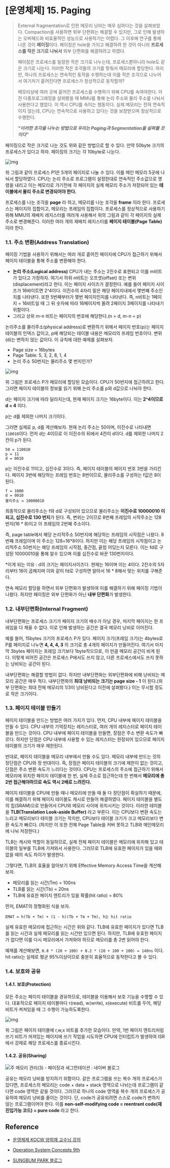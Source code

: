 

#  [운영체제] 15. Paging

> External fragmentation로 인한 메모리 낭비는 매우 심하다는 것을 살펴보았다. Compaction을 사용하면 외부 단편화는 해결할 수 있지만, 그로 인해 발생하는 오버헤드와 비효율적인 성능으로 사용하기는 어렵다. 그 이후에 연구를 통해 나온 것이 **페이징**이다. 페이징은 hole을 가지고 해결하려 한 것이 아니라 **프로세스를 작은 크기로 나눠서** 외부 단편화를 해결하려고 하였다.
>
> 페이징은 프로세스를 일정한 작은 크기로 나누는데, 프로세스뿐아니라 hole도 같은 크기로 나눈다. 이러한 작은 조각들의 크기를 맞춰서 메모리에 할당한다. 하지만, 하나의 프로세스는 연속적인 동작을 수행하는데 이를 작은 조각으로 나누어서 여기저기 흩어진다면 프로세스가 정상적으로 동작할까?
>
> 메모리상에 여러 곳에 흩어진 프로세스를 수행하기 위해 CPU를 속여야한다. 이전 다중프로그래밍을 살펴봤을 때 MMU를 통해 논리 주소와 물리 주소를 나눠서 사용한다고 했었다. 이 역시 CPU를 속이는 행동이다. 실제 메모리는 전혀 연속적이지 않는데, CPU는 연속적으로 사용하고 있다는 것을 보장받으며 정상적으로 수행한다.
>
> ***"이러한 조각을 나누는 방법으로 우리는 Paging과 Segmentation을 살펴볼 것이다"***



페이징으로 작은 크기로 나눈 것도 위와 같은 방법으로 할 수 있다. 만약 50byte 크기의 프로세스가 있다고 하자. 페이징의 크기는 각 10byte로 나눈다.

![img](https://user-images.githubusercontent.com/34755287/54821888-d9191700-4ce6-11e9-8b11-7af6fdbcbe06.png)

위 그림과 같이 프로세스 P1은 5개의 페이지로 나눌 수 있다. 이를 메인 메모리 5곳에 나눠서 할당하였다. CPU는 논리 주소로 프로그램이 설정한대로 연속적인 주소값으로 명령을 내리고 이는 메모리로 가기전에 각 페이지의 실제 메모리 주소가 저장되어 있는 **테이블에서 물리 주소로 변경되어야 한다.**

프로세스를 나눈 조각을 **page** 라 하고, 메모리를 나눈 조각을 **frame** 이라 한다. 프로세스는 페이지의 집합이고, 메모리는 프레임의 집합이다. 프로세스를 정상적으로 사용하기 위해 MMU의 재배치 레지스터를 여러개 사용해서 위의 그림과 같이 각 페이지의 실제 주소로 변경해준다. 이러한 여러 개의 재배치 레지스터를 **페이지 테이블(Page Table)** 이라 한다.

### 1.1. 주소 변환(Address Translation)

페이징 기법을 사용하기 위해서는 여러 개로 흩어진 페이지에 CPU가 접근하기 위해서 페이지 테이블을 통해 주소를 변환해야 한다.

- **논리 주소(Logical address)**
  CPU가 내는 주소는 2진수로 표현되고 이를 m비트가 있다고 가정하자. 여기서 하위 n비트는 오프셋(offset) 또는 변위(displacement)라고 한다. 이는 페이지 사이즈가 결정한다. 예를 들어 페이지 사이즈가 16바이트면 2^4이다. 이진수의 4자리 밑은 해당 페이지내에서 몇번쨰 주소인지를 나타낸다. 또한 5번째부터가 몇번 페이지인지를 나타낸다. 즉, n비트는 1페이지 = 16비트일 때  그 뒤 숫자에 따라 16페이지씩 올려 2페이지 3페이지를 나타내기 위함이다.
-  그리고 상위 m-n 비트는 페이지의 번호에 해당한다.(n = d, m-n = p)

논리주소를 물리주소(physical address)로 변환하기 위해서 페이지 번호(p)는 페이지 테이블의 인덱스 값이고, p에 해당되는 테이블 내용은 메모리의 프레임 번호이다. 변위(d)는 변하지 않는 값이다. 이 규칙에 대한 예제를 살펴보자.

- Page size = 16bytes
- Page Table: 5, 3, 2, 8, 1, 4
- 논리 주소 50번지는 물리주소 몇 번지인가?

![img](https://user-images.githubusercontent.com/34755287/54821891-d9191700-4ce6-11e9-98a4-425903e14323.png)

위 그림은 프로세스 P가 메모리에 할당된 모습이다. CPU가 50번지에 접근하려고 한다. 그러면 페이지 테이블의 정보를 읽기 위해 논리 주소를 p와 d값으로 나눠야 한다.

d는 페이지 크기에 따라 달라지는데, 현재 페이지 크기는 16byte이다. 이는 **2^4이므로 d = 4** 이다.

p는 d를 제외한 나머지 크기이다.

그러면 실제로 p, d를 계산해보자. 현재 논리 주소는 50이며, 이진수로 나타내면 `110010`이다. 먼저 d는 4이므로 이 이진수의 뒤에서 4칸이 d이다. d를 제외한 나머지 2칸이 p가 된다.

```null
50 = 110010
p = 11
d = 0010
```

p는 이진수로 11이고, 십진수로 3이다. 즉, 페이지 테이블의 페이지 번호 3번을 가리킨다. 페이지 3번에 해당하는 프레임 번호는 8번이므로, 물리주소를 구성하는 f값은 8이 된다.

```null
f = 1000
d = 0010
물리주소 = 10000010
```

최종적으로 물리주소는 f와 d로 구성되어 있으므로 물리주소는 **이진수로 10000010 이 되고, 십진수로 130 번지**가 된다. 즉, 변위는 2이므로 8번째 프레임의 시작주소는 128번지(16 * 8)이고 이 프레임의 2번째 주소이다.

즉, page table에서 해당 논리적주소 50번지에 해당하는 프레임의 시작점은 나왔다. 8번째 프레임이며 이 주소는 128=16*8이다. 하지만 이는 해당 프레임의 시작점이고 논리적주소 50번지는 해당 프레임의 시작점, 중간점, 끝점 어딨는지 모른다. 이는 fd로 구성된 10000010을 통해 알수 있으며 이를 십진수로 바꾼 130번지이다.

*이게 되는 이유 : d의 크기는 페이지사이즈다. 현재는 16이며 이는 4이다. 2진수의 5자리부터 16이 곱해지며 이와 같이 fd로 구성하면 알아서 16 * 8해서 맞는 위치를 구해준다.

연속 메모리 할당을 하면서 외부 단편화가 발생하여 이를 해결하기 위해 페이징 기법이 나왔다. 하지만 페이징은 외부 단편화가 아닌 **내부 단편화**가 발생한다.

### 1.2. 내부단편화(Internal Fragment)

내부단편화는 프로세스 크기가 페이지 크기의 배수가 아닐 경우, 마지막 페이지는 한 프레임을 다 채울 수 없다. 이로 인해 발생하는 공간은 결국 메모리 낭비로 이어진다.

예를 들어, 15bytes 크기의 프로세스 P가 있다. 페이지 크기(프레임 크기)는 4bytes로 P를 페이지로 나누면 **4, 4, 4, 3** 의 크기로 총 4개의 페이지가 만들어진다. 여기서 마지막 3bytes 페이지는 프레임 크기보다 1byte작으므로, 이 만큼 메모리 공간이 비게 된다. 이렇게 비어진 공간은 프로세스 P에서도 쓰지 않고, 다른 프로세스에서도 쓰지 못하는 낭비되는 공간이 된다.

내부단편화는 해결할 방법이 없다. 하지만 내부단편화는 외부단편화에 비해 낭비되는 메모리 공간은 매우 적다. 내부단편화의 **최대 낭비되는 크기는 page size - 1** 이 된다.(외부 단편화는 최대 전체 메모리의 1/3이 낭비된다고 이전에 살펴봤다.) 이는 무시할 정도로 작은 크기이다.

### 1.3. 페이지 테이블 만들기

페이지 테이블을 만드는 방법은 여러 가지가 있다. 먼저, CPU 내부에 페이지 테이블을 만들 수 있다. CPU 내부의 기억장치는 레지스터로, 여러 개의 레지스터로 페이지 테이블을 만드는 것이다. CPU 내부에 페이지 테이블을 만들면, 장점은 주소 변환 속도가 빠르다. 하지만 단점은 CPU 내부에 사용할 수 있는 레지스터는 한정되어 있으므로 페이지 테이블의 크기가 매우 제한된다.

반대로, 페이지 테이블을 메모리 내부에서 만들 수도 있다. 메모리 내부에 만드는 것의 장단점은 CPU와 정 반대이다. 즉, 장점은 페이지 테이블의 크기에 제한이 없는 것이고, 단점은 주소 변환 속도가 느리다는 것이다. CPU는 프로세스의 주소에 접근하기 위해서 메모리에 위치한 페이지 테이블에 한 번, 실제 주소로 접근하는데 한 번해서 **메모리에 총 2번 접근해야하므로 속도 역시 2배로 느려진다.**

페이지 테이블을 CPU에 만들 때나 메모리에 만들 때 둘 다 장단점이 확실하기 때문에, 이를 해결하기 위해 페이지 테이블도 캐시로 만들어 해결하였다. 페이지 테이블을 별도의 칩(SRAM)으로 만들어서 CPU와 메모리 사이에 위치시키는 것이다. 이러한 테이블을 **TLB(Translation Look-aside Buffer)** 라고 부른다. 이는 CPU보다 변환 속도는 느리고 메모리보다 테이블 크기는 작지만, CPU보다 테이블 크기가 크고 메모리보다 변환 속도가 빠르다. (하지만 이 또한 전체 Page Table을 커버 못하고 TLB와 메인메모리에 나눠 저장한다.)

TLB는 캐시와 역할이 동일하므로, 실제 전체 페이지 테이블은 메모리에 위치해 있고 테이블의 일부를 TLB에 가져와서 사용한다. 그러므로 TLB에 유효한 페이지가 있을 때와 없을 때의 속도 차이가 발생한다.

그렇다면, TLB의 효율을 알아보기 위해 Effective Memory Access Time을 계산해보자.

- 메모리를 읽는 시간(Tm) = 100ns
- TLB를 읽는 시간(Tb) = 20ns
- TLB에 유효한 페이지 엔트리가 있을 확률(hit ratio) = 80%

먼저, EMAT의 정형화된 식을 보자.

```null
EMAT = h(Tb + Tm) + (1 - h)(Tb + Tm + Tm), h는 hit ratio
```

실제 유효한 메모리에 접근하는 시간은 위와 같다. TLB에 유효한 페이지가 있다면 TLB를 읽는 시간과 실제 메모리를 읽는 시간만 있으면 된다. 하지만, TLB에 유효한 페이지가 없다면 이를 다시 메모리에서 가져와야 하므로 메모리를 총 2번 읽어야 한다.

예제를 계산해보면, `0.8 * (20 + 100) + 0.2 * (20 + 100 + 100) = 140ns` 이다. hit ratio는 실제로 평균 95%이상이므로 충분히 효율적으로 동작한다고 볼 수 있다.



### 1.4. 보호와 공유

#### 1.4.1. 보호(Protection)

모든 주소는 페이지 테이블을 경유하므로, 테이블을 이용해서 보호 기능을 수행할 수 있다. 대표적으로 페이지 테이블마다 r(read), w(write), x(execute) 비트를 두어, 해당 비트가 켜져있을 때 그 수행이 가능하도록한다.

![img](https://user-images.githubusercontent.com/34755287/57119533-f6410b00-6da5-11e9-884d-00e325b21912.png)

위 그림은 페이지 테이블에 r,w,x 비트를 추가한 모습이다. 만약, 1번 페이지 엔트리처럼 쓰기 비트가 꺼져있는 페이지에 쓰기 작업을 시도하면 CPU에 인터럽트가 발생하여 ISR에서 강제로 해당 프로세스를 종료시킨다.

#### 1.4.2. 공유(Sharing)

![주 메모리 관리(3) - 페이징과 세그먼테이션 : 네이버 블로그](https://lh3.googleusercontent.com/proxy/rC2W_11Mae41ykyshM680ZRCXxJm0fIOubIJUEN_evpNmbSSJ4u2TTy744x5DzRXEP11vEgNQrjQ6Kuq2qmQJ-lhucXjTIAHl2fuXCgDsTZoP3ahWuR3-dY60vXZjfLiaVEU1ZVimbPPrtKqFOvSSQpBgQ)

공유는 메모리 낭비를 방지하기 위함이다. 같은 프로그램을 쓰는 복수 개의 프로세스가 있다면, 프로세스의 메모리는 code + data + stack 영역으로 나뉘는데 프로그램이 같다면 code 영역은 같을 것이다. 그러므로 하나의 code 영역을 복수 개의 프로세스가 공유하여 메모리 낭비를 줄이는 것이다. 단, code가 공유되려면 스스로 code가 변하지 않는 프로그램이어야 한다. 이를 **non-self-modifying code = reentrant code(재진입가능 코드) = pure code** 라고 한다.

## Reference

- [운영체제 KOCW 양희재 교수님 강의](http://www.kocw.net/home/search/kemView.do?kemId=978503)

- [Operation System Concepts 9th](http://www.kyobobook.co.kr/product/detailViewEng.laf?ejkGb=ENG&mallGb=ENG&barcode=9781118093757&orderClick=LAG&Kc=)

- [SUNGBUM PARK 블로그](https://velog.io/@codemcd/운영체제OS-13.-페이징)



